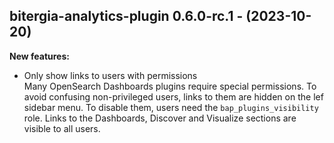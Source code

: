 ## bitergia-analytics-plugin 0.6.0-rc.1 - (2023-10-20)

**New features:**

 * Only show links to users with permissions\
   Many OpenSearch Dashboards plugins require special permissions. To
   avoid confusing non-privileged users, links to them are hidden on the
   lef sidebar menu. To disable them, users need the
   `bap_plugins_visibility` role. Links to the Dashboards, Discover and
   Visualize sections are visible to all users.

